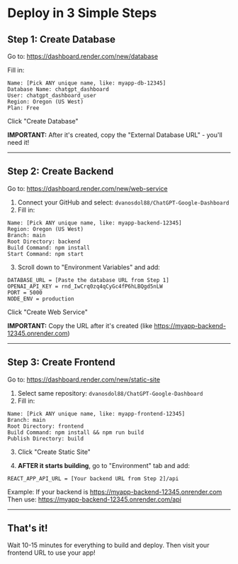 # Deploy in 3 Simple Steps

## Step 1: Create Database
Go to: https://dashboard.render.com/new/database

Fill in:
```
Name: [Pick ANY unique name, like: myapp-db-12345]
Database Name: chatgpt_dashboard
User: chatgpt_dashboard_user
Region: Oregon (US West)
Plan: Free
```

Click "Create Database"

**IMPORTANT:** After it's created, copy the "External Database URL" - you'll need it!

---

## Step 2: Create Backend
Go to: https://dashboard.render.com/new/web-service

1. Connect your GitHub and select: `dvanosdol88/ChatGPT-Google-Dashboard`
2. Fill in:
```
Name: [Pick ANY unique name, like: myapp-backend-12345]
Region: Oregon (US West)
Branch: main
Root Directory: backend
Build Command: npm install
Start Command: npm start
```

3. Scroll down to "Environment Variables" and add:
```
DATABASE_URL = [Paste the database URL from Step 1]
OPENAI_API_KEY = rnd_IwCrq0zq4qCyGc4fP6hLBQgd5nLW
PORT = 5000
NODE_ENV = production
```

Click "Create Web Service"

**IMPORTANT:** Copy the URL after it's created (like https://myapp-backend-12345.onrender.com)

---

## Step 3: Create Frontend
Go to: https://dashboard.render.com/new/static-site

1. Select same repository: `dvanosdol88/ChatGPT-Google-Dashboard`
2. Fill in:
```
Name: [Pick ANY unique name, like: myapp-frontend-12345]
Branch: main
Root Directory: frontend
Build Command: npm install && npm run build
Publish Directory: build
```

3. Click "Create Static Site"

4. **AFTER it starts building**, go to "Environment" tab and add:
```
REACT_APP_API_URL = [Your backend URL from Step 2]/api
```
Example: If your backend is https://myapp-backend-12345.onrender.com
Then use: https://myapp-backend-12345.onrender.com/api

---

## That's it! 
Wait 10-15 minutes for everything to build and deploy.
Then visit your frontend URL to use your app!